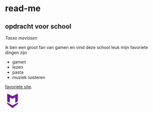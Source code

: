# read-me
## opdracht voor school
_Tasso mevissen_

ik ben een groot fan van gamen en vind deze school leuk
mijn favoriete dingen zijn
<ul>
 <li>gamen</li>
<li>lezen</li>
<li>pasta</li>
<li>muziek luisteren</li>
 </ul>
 
[favoriete site](https://www.youtube.com/).

![alt text](https://github.com/adam-p/markdown-here/raw/master/src/common/images/icon48.png "Logo Title Text 1")
